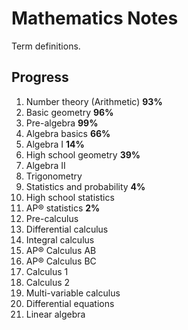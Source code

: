 # Mathematics Notes

Term definitions.

## Progress

1. Number theory (Arithmetic) **93%**
2. Basic geometry **96%**
3. Pre-algebra **99%**
4. Algebra basics **66%**
5. Algebra I **14%**
6. High school geometry **39%**
7. Algebra II
8. Trigonometry
9. Statistics and probability **4%**
10. High school statistics
11. AP®︎ statistics **2%**
12. Pre-calculus
13. Differential calculus
14. Integral calculus
15. AP®︎ Calculus AB
16. AP®︎ Calculus BC
17. Calculus 1
18. Calculus 2
19. Multi-variable calculus
20. Differential equations
21. Linear algebra
